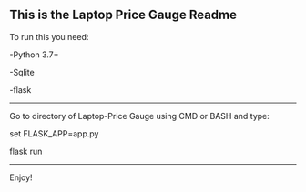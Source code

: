 This is the Laptop Price Gauge Readme
------------------------------------------------------------------------------------------------------

To run this you need:

  -Python 3.7+
  
  -Sqlite
  
  -flask
  
------------------------------------------------------------------------------------------------------
Go to directory of Laptop-Price Gauge using CMD or BASH and type:
  
  set FLASK_APP=app.py
  
  flask run
  
------------------------------------------------------------------------------------------------------
Enjoy!
  
